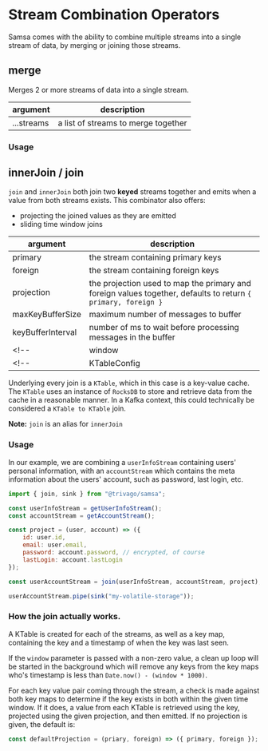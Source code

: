 # Stream Combination Operators

Samsa comes with the ability to combine multiple streams into a single stream of data, by merging or joining those streams.

## merge

Merges 2 or more streams of data into a single stream.

| argument   | description                         |
| ---------- | ----------------------------------- |
| ...streams | a list of streams to merge together |

### Usage

## innerJoin / join

`join` and `innerJoin` both join two **keyed** streams together and emits when a value from both streams exists. This combinator also offers:

-   projecting the joined values as they are emitted
-   sliding time window joins

| argument          | description                                                                                                   |
| ----------------- | ------------------------------------------------------------------------------------------------------------- |
| primary           | the stream containing primary keys                                                                            |
| foreign           | the stream containing foreign keys                                                                            |
| projection        | the projection used to map the primary and foreign values together, defaults to return `{ primary, foreign }` |
| maxKeyBufferSize  | maximum number of messages to buffer                                                                          |
| keyBufferInterval | number of ms to wait before processing messages in the buffer                                                 |
| <!--              | window                                                                                                        | the amount of time in seconds to keep cached values alive, defaults to `0` | --> |
| <!--              | KTableConfig                                                                                                  | takes a `batchSize` and `batchAge` to determine how often the given streams are cached | --> |

Underlying every join is a `KTable`, which in this case is a key-value cache. The `KTable` uses an instance of `RocksDB` to store and retrieve data from the cache in a reasonable manner. In a Kafka context, this could technically be considered a `KTable to KTable` join.

**Note:** `join` is an alias for `innerJoin`

### Usage

In our example, we are combining a `userInfoStream` containing users' personal information, with an `accountStream` which contains the meta information about the users' account, such as password, last login, etc.

```js
import { join, sink } from "@trivago/samsa";

const userInfoStream = getUserInfoStream();
const accountStream = getAccountStream();

const project = (user, account) => ({
    id: user.id,
    email: user.email,
    password: account.password, // encrypted, of course
    lastLogin: account.lastLogin
});

const userAccountStream = join(userInfoStream, accountStream, project);

userAccountStream.pipe(sink("my-volatile-storage"));
```

### How the join actually works.

A KTable is created for each of the streams, as well as a key map, containing the key and a timestamp of when the key was last seen.

If the `window` parameter is passed with a non-zero value, a clean up loop will be started in the background which will remove any keys from the key maps who's timestamp is less than `Date.now() - (window * 1000)`.

For each key value pair coming through the stream, a check is made against both key maps to determine if the key exists in both within the given time window. If it does, a value from each KTable is retrieved using the key, projected using the given projection, and then emitted. If no projection is given, the default is:

```javascript
const defaultProjection = (priary, foreign) => ({ primary, foreign });
```

<!-- TODO: -->
<!-- ## concat -->
